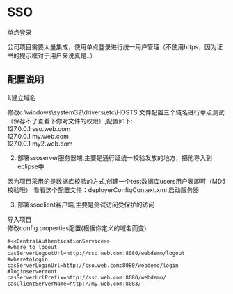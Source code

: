 # SSO
单点登录

公司项目需要大量集成，使用单点登录进行统一用户管理（不使用https，因为证书的提示框对于用户来说真是..）  

## 配置说明  

  1.建立域名
  
  修改c:\windows\system32\drivers\etc\HOSTS 文件配置三个域名进行单点测试 （保存不了查看下你对文件的权限）,配置如下:  
     127.0.0.1 sso.web.com  
    127.0.0.1 my.web.com  
    127.0.0.1 my2.web.com  
  
  2. 部署ssoserver服务器端,主要是通行证统一校验发放的地方，把他导入到eclipse中
    
 因为项目采用的是数据库校验的方式,创建一个test数据库users用户表即可（MD5校验哦）  看看这个配置文件：deployerConfigContext.xml
 启动服务器
  
  3. 部署ssoclient客户端,主要是测试访问受保护的访问  
  
   导入项目    
   修改config.properties配置(根据你定义的域名而变)


  ```
  #<<CentralAuthenticationService>>
  #where to logout
  casServerLogoutUrl=http://sso.web.com:8080/webdemo/logout
  #wheretologin
  casServerLoginUrl=http://sso.web.com:8080/webdemo/login
  #loginserverroot
  casServerUrlPrefix=http://sso.web.com:8080/webdemo/
  casClientServerName=http://my.web.com:8083/
  ```
